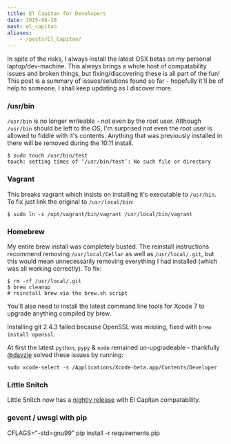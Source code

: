 ```yaml
---
title: El Capitan for Developers
date: 2015-06-10
mast: el_capitan
aliases:
    - /posts/El_Capitan/
---
```


In spite of the risks, I always install the latest OSX betas on my personal laptop/dev-machine. This always brings a whole host of compatability issues and broken things, but fixing/discovering these is all part of the fun! This post is a summary of issues/solutions found so far - hopefully it'll be of help to someone. I shall keep updating as I discover more.

### /usr/bin

`/usr/bin` is no longer writeable - not even by the root user. Although `/usr/bin` should be left to the OS, I'm surprised not even the root user is allowed to fiddle with it's contents. Anything that was previously installed in there will be removed during the 10.11 install.

    $ sudo touch /usr/bin/test
    touch: setting times of ‘/usr/bin/test’: No such file or directory

### Vagrant

This breaks vagrant which insists on installing it's executable to `/usr/bin`. To fix just link the original to `/usr/local/bin`:

    $ sudo ln -s /opt/vagrant/bin/vagrant /usr/local/bin/vagrant

### Homebrew

My entire brew install was completely busted. The reinstall instructions recommend removing `/usr/local/Cellar` as well as `/usr/local/.git`, but this would mean unnecessarily removing everything I had installed (which was all working correctly). To fix:

    $ rm -rf /usr/local/.git
    $ brew cleanup
    # reinstall brew via the brew.sh script

You'll also need to install the latest command line tools for Xcode 7 to upgrade anything compiled by brew.

Installing git 2.4.3 failed because OpenSSL was missing, fixed with `brew install openssl`.

At first the latest `python`, `pypy` & `node` remained un-upgradeable - thankfully [@davzie](https://twitter.com/davzie) solved these issues by running:

    sudo xcode-select -s /Applications/Xcode-beta.app/Contents/Developer

### Little Snitch

Little Snitch now has a [nightly release](https://www.obdev.at/products/littlesnitch/download.html) with El Capitan compatability.

### gevent / uwsgi with pip

CFLAGS="-std=gnu99" pip install -r requirements.pip

